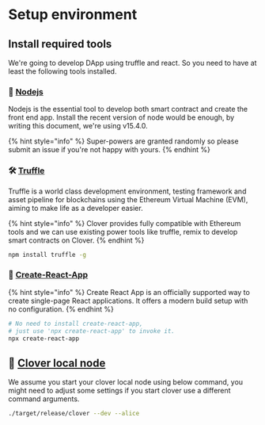 # Setup environment

## Install required tools

We're going to develop DApp using truffle and react. So you need to have at least the following tools installed.

### 🍊 [Nodejs](https://nodejs.org)

Nodejs is the essential tool to develop both smart contract and create the front end app. Install the recent version of node would be enough, by writing this document, we're using v15.4.0.

{% hint style="info" %}
 Super-powers are granted randomly so please submit an issue if you're not happy with yours.
{% endhint %}

### 🛠 [Truffle](https://www.trufflesuite.com/truffle) 

Truffle is a world class development environment, testing framework and asset pipeline for blockchains using the Ethereum Virtual Machine \(EVM\), aiming to make life as a developer easier. 



{% hint style="info" %}
Clover provides fully compatible with Ethereum tools and we can use existing power tools like truffle, remix to develop smart contracts on Clover.
{% endhint %}

```bash
npm install truffle -g
```

### 🍋 [Create-React-App](https://github.com/facebook/create-react-app)

{% hint style="info" %}
Create React App is an officially supported way to create single-page React applications. It offers a modern build setup with no configuration.
{% endhint %}

```bash
# No need to install create-react-app,
# just use 'npx create-react-app' to invoke it.
npx create-react-app
```

## 🚀 [Clover local node](../../quick-start/local-node/)

We assume you start your clover local node using below command, you might need to adjust some settings if you start clover use a different command arguments.

```bash
./target/release/clover --dev --alice
```


